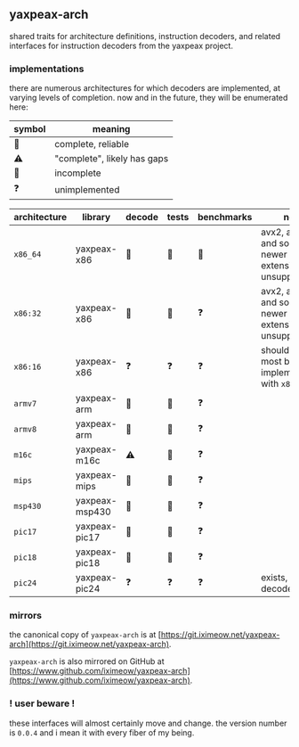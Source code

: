 ## yaxpeax-arch

shared traits for architecture definitions, instruction decoders, and related interfaces for instruction decoders from the yaxpeax project.

### implementations

there are numerous architectures for which decoders are implemented, at varying levels of completion. now and in the future, they will be enumerated here:

| symbol | meaning |
| ------ | ------- |
| 🥳 | complete, reliable |
| ⚠️| "complete", likely has gaps |
| 🚧 | incomplete |
| ❓ | unimplemented |


| architecture | library | decode | tests | benchmarks | note |
| ------------ | ------- | ------ | ----- | ---------- | ---- |
| `x86_64` | yaxpeax-x86 | 🥳 | 🥳 | 🚧 | avx2, avx512, and some newer extensions unsupported |
| `x86:32` | yaxpeax-x86 | 🥳 | 🥳 | ❓ | avx2, avx512, and some newer extensions unsupported |
| `x86:16` | yaxpeax-x86 | ❓ | ❓ | ❓ | should share most but not all implementation with `x86:32` |
| `armv7` | yaxpeax-arm | 🚧 | 🚧 | ❓ | |
| `armv8` | yaxpeax-arm | 🚧 | 🚧 | ❓ | |
| `m16c` | yaxpeax-m16c | ⚠️ | 🚧 | ❓ | |
| `mips` | yaxpeax-mips | 🚧 | 🚧 | ❓ | |
| `msp430` | yaxpeax-msp430 | 🚧 | 🚧 | ❓ | |
| `pic17` | yaxpeax-pic17 | 🚧 | 🚧 | ❓ | |
| `pic18` | yaxpeax-pic18 | 🚧 | 🚧 | ❓ | |
| `pic24` | yaxpeax-pic24 | ❓ | ❓ | ❓ | exists, but only decodes `NOP` |

### mirrors

the canonical copy of `yaxpeax-arch` is at [https://git.iximeow.net/yaxpeax-arch](https://git.iximeow.net/yaxpeax-arch).

`yaxpeax-arch` is also mirrored on GitHub at [https://www.github.com/iximeow/yaxpeax-arch](https://www.github.com/iximeow/yaxpeax-arch).

### ! user beware !
these interfaces will almost certainly move and change. the version number is `0.0.4` and i mean it with every fiber of my being.

